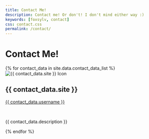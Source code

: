 ```yaml
---
title: Contact Me!
description: Contact me! Or don't! I don't mind either way :)
keywords: [foxsylv, contact]
css: contact.css
permalink: /contact/
---
```


<div class="full-width centered-text space100px">
    <h1>
        Contact Me!
    </h1>
</div>

<div class="space100px">
    {% for contact_data in site.data.contact_data_list %}
        <div class="contact-data box">
            <img class="contact-icon to-beige" src="{{ contact_data.image | relative_url }}" title="{{ contact_data.site }}" alt="{{ contact_data.site }} Icon">
            <h2>
                {{ contact_data.site }}
            </h2>
            <p>
                <a href="{{ contact_data.link }}" target="_blank" rel="noopener noreferrer">
                    {{ contact_data.username }}
                </a>
            </p>
            <br>
            <p>
                {{ contact_data.description }}
            </p>
        </div>
    {% endfor %}
</div>
